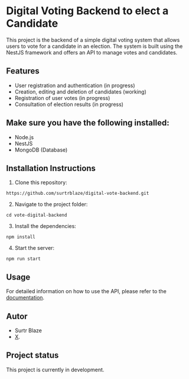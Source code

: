 
# Digital Voting Backend to elect a Candidate

This project is the backend of a simple digital voting system that allows users to vote for a candidate in an election. The system is built using the NestJS framework and offers an API to manage votes and candidates.

## Features
- User registration and authentication (in progress)
- Creation, editing and deletion of candidates (working)
- Registration of user votes (in progress)
- Consultation of election results (in progress)

## Make sure you have the following installed:

- Node.js
- NestJS
- MongoDB (Database)

## Installation Instructions

1. Clone this repository:

``https://github.com/surtrblaze/digital-vote-backend.git`` 

2.  Navigate to the project folder:

`cd vote-digital-backend` 

3.  Install the dependencies:

`npm install` 

4.  Start the server:

`npm run start` 


## Usage

For detailed information on how to use the API, please refer to the [documentation](docs.md).

## Autor

-   Surtr Blaze
-  [X](https://twitter.com/Surtr_Blaze).

## Project status

This project is currently in development.